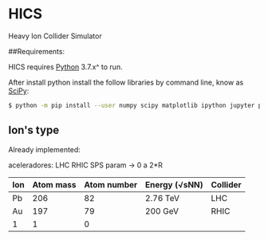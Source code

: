 # HICS
Heavy Ion Collider Simulator

##Requirements:

HICS requires [Python](https://www.python.org/) 3.7.x^ to run.

After install python install the follow libraries by command line, know as [SciPy](https://www.scipy.org/):
```sh
$ python -m pip install --user numpy scipy matplotlib ipython jupyter pandas sympy nose
```

## Ion's type
Already implemented:

aceleradores:
    LHC
    RHIC
    SPS
    param -> 0 a 2*R

| Ion | Atom mass | Atom number | Energy (√sNN) | Collider |
| --- | --------- | ----------- | ------------- | -------- |
| Pb  | 206       | 82          | 2.76 TeV      | LHC      |
| Au  | 197       | 79          | 200  GeV      | RHIC     |
| 1   | 1         | 0           |               |          |